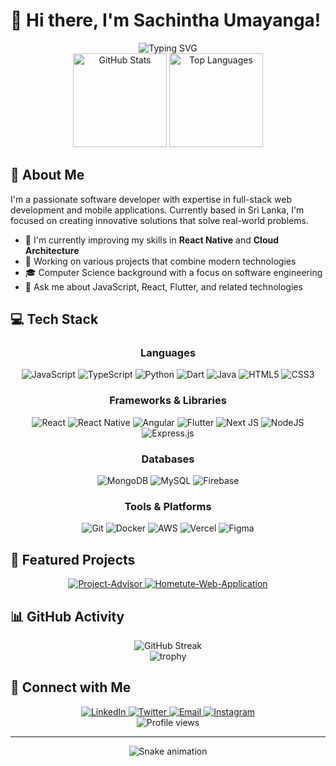 # 👋 Hi there, I'm Sachintha Umayanga!

<div align="center">
  <img src="https://readme-typing-svg.herokuapp.com?font=Fira+Code&weight=600&size=24&pause=1000&color=6A5ACD&random=false&width=435&lines=Full+Stack+Developer;Mobile+App+Developer;UI%2FUX+Designer;Innovation+Enthusiast" alt="Typing SVG" />
</div>

<div align="center">
  <img src="https://github-readme-stats.vercel.app/api?username=SachinthaUmayanga&show_icons=true&theme=tokyonight" height="150" alt="GitHub Stats" />
  <img src="https://github-readme-stats.vercel.app/api/top-langs/?username=SachinthaUmayanga&layout=compact&theme=tokyonight" height="150" alt="Top Languages" />
</div>

## 🔭 About Me

I'm a passionate software developer with expertise in full-stack web development and mobile applications. Currently based in Sri Lanka, I'm focused on creating innovative solutions that solve real-world problems.

- 🌱 I'm currently improving my skills in **React Native** and **Cloud Architecture**
- 💼 Working on various projects that combine modern technologies
- 🎓 Computer Science background with a focus on software engineering
- 💬 Ask me about JavaScript, React, Flutter, and related technologies

## 💻 Tech Stack

<div align="center">
  
### Languages
![JavaScript](https://img.shields.io/badge/javascript-%23323330.svg?style=for-the-badge&logo=javascript&logoColor=%23F7DF1E)
![TypeScript](https://img.shields.io/badge/typescript-%23007ACC.svg?style=for-the-badge&logo=typescript&logoColor=white)
![Python](https://img.shields.io/badge/python-3670A0?style=for-the-badge&logo=python&logoColor=ffdd54)
![Dart](https://img.shields.io/badge/dart-%230175C2.svg?style=for-the-badge&logo=dart&logoColor=white)
![Java](https://img.shields.io/badge/java-%23ED8B00.svg?style=for-the-badge&logo=java&logoColor=white)
![HTML5](https://img.shields.io/badge/html5-%23E34F26.svg?style=for-the-badge&logo=html5&logoColor=white)
![CSS3](https://img.shields.io/badge/css3-%231572B6.svg?style=for-the-badge&logo=css3&logoColor=white)

### Frameworks & Libraries
![React](https://img.shields.io/badge/react-%2320232a.svg?style=for-the-badge&logo=react&logoColor=%2361DAFB)
![React Native](https://img.shields.io/badge/react_native-%2320232a.svg?style=for-the-badge&logo=react&logoColor=%2361DAFB)
![Angular](https://img.shields.io/badge/angular-%23DD0031.svg?style=for-the-badge&logo=angular&logoColor=white)
![Flutter](https://img.shields.io/badge/Flutter-%2302569B.svg?style=for-the-badge&logo=Flutter&logoColor=white)
![Next JS](https://img.shields.io/badge/Next-black?style=for-the-badge&logo=next.js&logoColor=white)
![NodeJS](https://img.shields.io/badge/node.js-6DA55F?style=for-the-badge&logo=node.js&logoColor=white)
![Express.js](https://img.shields.io/badge/express.js-%23404d59.svg?style=for-the-badge&logo=express&logoColor=%2361DAFB)

### Databases
![MongoDB](https://img.shields.io/badge/MongoDB-%234ea94b.svg?style=for-the-badge&logo=mongodb&logoColor=white)
![MySQL](https://img.shields.io/badge/mysql-%2300f.svg?style=for-the-badge&logo=mysql&logoColor=white)
![Firebase](https://img.shields.io/badge/Firebase-039BE5?style=for-the-badge&logo=Firebase&logoColor=white)

### Tools & Platforms
![Git](https://img.shields.io/badge/git-%23F05033.svg?style=for-the-badge&logo=git&logoColor=white)
![Docker](https://img.shields.io/badge/docker-%230db7ed.svg?style=for-the-badge&logo=docker&logoColor=white)
![AWS](https://img.shields.io/badge/AWS-%23FF9900.svg?style=for-the-badge&logo=amazon-aws&logoColor=white)
![Vercel](https://img.shields.io/badge/vercel-%23000000.svg?style=for-the-badge&logo=vercel&logoColor=white)
![Figma](https://img.shields.io/badge/figma-%23F24E1E.svg?style=for-the-badge&logo=figma&logoColor=white)

</div>

## 🌟 Featured Projects

<div align="center">
  <a href="https://github.com/SachinthaUmayanga/Project-Advisor">
    <img src="https://github-readme-stats.vercel.app/api/pin/?username=SachinthaUmayanga&repo=Project-Advisor&theme=tokyonight" alt="Project-Advisor" />
  </a>
  <a href="https://github.com/SachinthaUmayanga/Hometute-Web-Application">
    <img src="https://github-readme-stats.vercel.app/api/pin/?username=SachinthaUmayanga&repo=Hometute-Web-Application&theme=tokyonight" alt="Hometute-Web-Application" />
  </a>
</div>

## 📊 GitHub Activity

<div align="center">
  <img src="https://github-readme-streak-stats.herokuapp.com/?user=SachinthaUmayanga&theme=tokyonight" alt="GitHub Streak" />
</div>

<div align="center">
  <img src="https://github-profile-trophy.vercel.app/?username=SachinthaUmayanga&theme=algolia&row=1&column=6" alt="trophy" />
</div>

## 🔗 Connect with Me

<div align="center">
  <a href="https://www.linkedin.com/in/sachintha-umayanga/">
    <img src="https://img.shields.io/badge/linkedin-%230077B5.svg?style=for-the-badge&logo=linkedin&logoColor=white" alt="LinkedIn" />
  </a>
  <a href="https://twitter.com/sachintha_u">
    <img src="https://img.shields.io/badge/Twitter-%231DA1F2.svg?style=for-the-badge&logo=Twitter&logoColor=white" alt="Twitter" />
  </a>
  <a href="mailto:sachinthaumayanga10@gmail.com">
    <img src="https://img.shields.io/badge/Gmail-D14836?style=for-the-badge&logo=gmail&logoColor=white" alt="Email" />
  </a>
  <a href="https://www.instagram.com/sachinthau/">
    <img src="https://img.shields.io/badge/Instagram-%23E4405F.svg?style=for-the-badge&logo=Instagram&logoColor=white" alt="Instagram" />
  </a>
</div>

<div align="center">
  <img src="https://komarev.com/ghpvc/?username=SachinthaUmayanga&style=flat-square&color=blueviolet" alt="Profile views" />
</div>

---

<div align="center">
  <img src="https://raw.githubusercontent.com/SachinthaUmayanga/SachinthaUmayanga/output/github-contribution-grid-snake-dark.svg" alt="Snake animation" />
</div>
